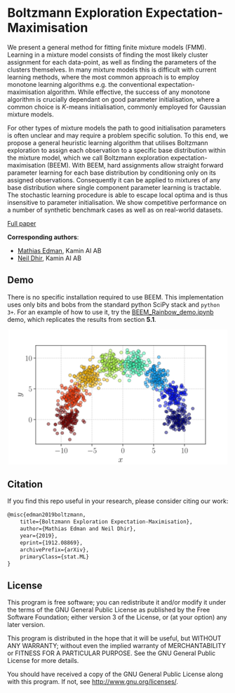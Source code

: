 # Boltzmann Exploration Expectation-Maximisation

We present a general method for fitting finite mixture models (FMM). Learning in a mixture model consists of finding the most likely cluster assignment for each data-point, as well as finding the parameters of the clusters themselves. In many mixture models this is difficult with current learning methods, where the most common approach is to employ monotone learning algorithms e.g. the conventional expectation-maximisation algorithm. While effective, the success of any monotone algorithm is crucially dependant on good parameter initialisation, where a common choice is _K_-means initialisation, commonly employed for Gaussian mixture models.

For other types of mixture models the path to good initialisation parameters is often unclear and may require a problem specific solution. To this end, we propose a general heuristic learning algorithm that utilises Boltzmann exploration to assign each observation to a specific base distribution within the mixture model, which we call Boltzmann exploration expectation-maximisation (BEEM). With BEEM, hard assignments allow straight forward parameter learning for each base distribution by conditioning only on its assigned observations. Consequently it can be applied to mixtures of any base distribution where single component parameter learning is tractable. The stochastic learning procedure is able to escape local optima and is thus insensitive to parameter initialisation. We show competitive performance on a number of synthetic benchmark cases as well as on real-world datasets.

[Full paper](https://arxiv.org/abs/1912.08869)

**Corresponding authors**:

* [Mathias Edman](mathias@kamin.ai), Kamin AI AB
* [Neil Dhir](neil@kamin.ai), Kamin AI AB

## Demo

There is no specific installation required to use BEEM. This implementation uses only bits and bobs from the standard python SciPy stack and `python 3+`. For an example of how to use it, try the [BEEM_Rainbow_demo.ipynb](BEEM_Rainbow_demo.ipynb) demo, which replicates the results from section **5.1**.
<p align="center">
    <img src="rainbow.jpg" width="500" title="Raindow">
</p>

## Citation

If you find this repo useful in your research, please consider citing our work:

    @misc{edman2019boltzmann,
        title={Boltzmann Exploration Expectation-Maximisation},
        author={Mathias Edman and Neil Dhir},
        year={2019},
        eprint={1912.08869},
        archivePrefix={arXiv},
        primaryClass={stat.ML}
    }


## License

This program is free software; you can redistribute it and/or modify it under the terms of the GNU General Public License as published by the Free Software Foundation; either version 3 of the License, or (at your option) any later version.

This program is distributed in the hope that it will be useful, but WITHOUT ANY WARRANTY; without even the implied warranty of MERCHANTABILITY or FITNESS FOR A PARTICULAR PURPOSE. See the GNU General Public License for more details.

You should have received a copy of the GNU General Public License along with this program. If not, see  <http://www.gnu.org/licenses/>.
